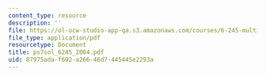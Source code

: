 ```yaml
---
content_type: resource
description: ''
file: https://ol-ocw-studio-app-qa.s3.amazonaws.com/courses/6-245-multivariable-control-systems-spring-2004/87975adaf692a26646d7445445e2293a_ps7sol_6245_2004.pdf
file_type: application/pdf
resourcetype: Document
title: ps7sol_6245_2004.pdf
uid: 87975ada-f692-a266-46d7-445445e2293a
---
```

